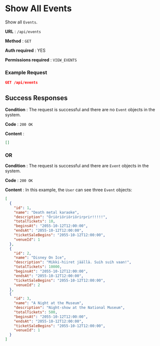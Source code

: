 # Show All Events

Show all `Events`.

**URL** : `/api/events`

**Method** : `GET`

**Auth required** : YES

**Permissions required** : `VIEW_EVENTS`

### Example Request

```json
GET /api/events
```

## Success Responses

**Condition** : The request is successful and there are no `Event` objects in the system.

**Code** : `200 OK`

**Content** :

```json
[]
```

### OR

**Condition** : The request is successful and there are `Event` objects in the system.

**Code** : `200 OK`

**Content** : In this example, the `User` can see three `Event` objects:

```json
[
  {
    "id": 1,
    "name": "Death metal karaoke",
    "description": "Öriöriöriöriörirprir!!!!!",
    "totalTickets": 10,
    "beginsAt": "2055-10-12T12:00:00",
    "endsAt": "2055-10-12T12:00:00",
    "ticketSaleBegins": "2055-10-12T12:00:00",
    "venueId": 1
  },
  {
    "id": 2,
    "name": "Disney On Ice",
    "description": "Mikki-hiiret jäällä. Suih suih vaan!",
    "totalTickets": 10000,
    "beginsAt": "2055-10-12T12:00:00",
    "endsAt": "2055-10-12T12:00:00",
    "ticketSaleBegins": "2055-10-12T12:00:00",
    "venueId": 2
  },
  {
    "id": 3,
    "name": "A Night at the Museum",
    "description": "Night-show at the National Museum",
    "totalTickets": 500,
    "beginsAt": "2055-10-12T12:00:00",
    "endsAt": "2055-10-12T12:00:00",
    "ticketSaleBegins": "2055-10-12T12:00:00",
    "venueId": 1
  }
]
```
